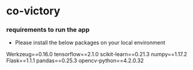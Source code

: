 # co-victory


### requirements to run the app 
- Please install the below packages on your local environment


Werkzeug==0.16.0
tensorflow==2.1.0
scikit-learn==0.21.3
numpy==1.17.2
Flask==1.1.1
pandas==0.25.3
opencv-python==4.2.0.32
